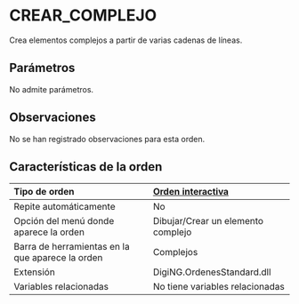 # CREAR\_COMPLEJO

Crea elementos complejos a partir de varias cadenas de líneas.

## Parámetros

No admite parámetros.

## Observaciones

No se han registrado observaciones para esta orden.

## Características de la orden

| Tipo de orden | [Orden interactiva](./) |
| :--- | :--- |
| Repite automáticamente | No |
| Opción del menú donde aparece la orden | Dibujar/Crear un elemento complejo |
| Barra de herramientas en la que aparece la orden | Complejos |
| Extensión | DigiNG.OrdenesStandard.dll |
| Variables relacionadas | No tiene variables relacionadas |

